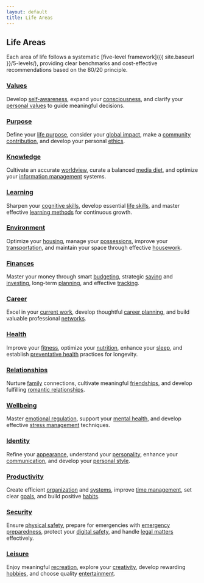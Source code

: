 ```yaml
---
layout: default
title: Life Areas
---
```

## Life Areas

Each area of life follows a systematic [five-level framework]({{ site.baseurl }}/5-levels/), providing clear benchmarks and cost-effective recommendations based on the 80/20 principle.

<div class="life-areas-grid">
  <!-- 1. Values -->
  <div class="life-area-card">
    <h3><a href="{{ site.baseurl }}/values/">Values</a></h3>
    <p>Develop <a href="{{ site.baseurl }}/values/self-awareness/">self-awareness</a>, expand your <a href="{{ site.baseurl }}/values/consciousness/">consciousness</a>, and clarify your <a href="{{ site.baseurl }}/values/personal-values/">personal values</a> to guide meaningful decisions.</p>
  </div>
  
  <!-- 2. Purpose -->
  <div class="life-area-card">
    <h3><a href="{{ site.baseurl }}/purpose/">Purpose</a></h3>
    <p>Define your <a href="{{ site.baseurl }}/purpose/life-purpose/">life purpose</a>, consider your <a href="{{ site.baseurl }}/purpose/global-impact/">global impact</a>, make a <a href="{{ site.baseurl }}/purpose/community-contribution/">community contribution</a>, and develop your personal <a href="{{ site.baseurl }}/purpose/ethics/">ethics</a>.</p>
  </div>
  
  <!-- 3. Knowledge -->
  <div class="life-area-card">
    <h3><a href="{{ site.baseurl }}/knowledge/">Knowledge</a></h3>
    <p>Cultivate an accurate <a href="{{ site.baseurl }}/knowledge/worldview/">worldview</a>, curate a balanced <a href="{{ site.baseurl }}/knowledge/media-diet/">media diet</a>, and optimize your <a href="{{ site.baseurl }}/knowledge/information-management/">information management</a> systems.</p>
  </div>
  
  <!-- 4. Learning -->
  <div class="life-area-card">
    <h3><a href="{{ site.baseurl }}/learning/">Learning</a></h3>
    <p>Sharpen your <a href="{{ site.baseurl }}/learning/cognitive-skills/">cognitive skills</a>, develop essential <a href="{{ site.baseurl }}/learning/life-skills/">life skills</a>, and master effective <a href="{{ site.baseurl }}/learning/learning-methods/">learning methods</a> for continuous growth.</p>
  </div>
  
  <!-- 5. Environment -->
  <div class="life-area-card">
    <h3><a href="{{ site.baseurl }}/environment/">Environment</a></h3>
    <p>Optimize your <a href="{{ site.baseurl }}/environment/housing/">housing</a>, manage your <a href="{{ site.baseurl }}/environment/possessions/">possessions</a>, improve your <a href="{{ site.baseurl }}/environment/transportation/">transportation</a>, and maintain your space through effective <a href="{{ site.baseurl }}/housework/">housework</a>.</p>
  </div>
  
  <!-- 6. Finances -->
  <div class="life-area-card">
    <h3><a href="{{ site.baseurl }}/finances/">Finances</a></h3>
    <p>Master your money through smart <a href="{{ site.baseurl }}/finances/budgeting/">budgeting</a>, strategic <a href="{{ site.baseurl }}/finances/saving/">saving</a> and <a href="{{ site.baseurl }}/finances/investing/">investing</a>, long-term <a href="{{ site.baseurl }}/finances/planning/">planning</a>, and effective <a href="{{ site.baseurl }}/finances/tracking/">tracking</a>.</p>
  </div>
  
  <!-- 7. Career -->
  <div class="life-area-card">
    <h3><a href="{{ site.baseurl }}/career/">Career</a></h3>
    <p>Excel in your <a href="{{ site.baseurl }}/career/current-work/">current work</a>, develop thoughtful <a href="{{ site.baseurl }}/career/career-planning/">career planning</a>, and build valuable professional <a href="{{ site.baseurl }}/career/networks/">networks</a>.</p>
  </div>
  
  <!-- 8. Health -->
  <div class="life-area-card">
    <h3><a href="{{ site.baseurl }}/health/">Health</a></h3>
    <p>Improve your <a href="{{ site.baseurl }}/fitness/">fitness</a>, optimize your <a href="{{ site.baseurl }}/nutrition/">nutrition</a>, enhance your <a href="{{ site.baseurl }}/sleep/">sleep</a>, and establish <a href="{{ site.baseurl }}/health/preventative-health/">preventative health</a> practices for longevity.</p>
  </div>
  
  <!-- 9. Relationships -->
  <div class="life-area-card">
    <h3><a href="{{ site.baseurl }}/relationships/">Relationships</a></h3>
    <p>Nurture <a href="{{ site.baseurl }}/relationships/family/">family</a> connections, cultivate meaningful <a href="{{ site.baseurl }}/relationships/friends/">friendships</a>, and develop fulfilling <a href="{{ site.baseurl }}/relationships/romantic-relationships/">romantic relationships</a>.</p>
  </div>
  
  <!-- 10. Wellbeing -->
  <div class="life-area-card">
    <h3><a href="{{ site.baseurl }}/wellbeing/">Wellbeing</a></h3>
    <p>Master <a href="{{ site.baseurl }}/wellbeing/emotional-regulation/">emotional regulation</a>, support your <a href="{{ site.baseurl }}/wellbeing/mental-health/">mental health</a>, and develop effective <a href="{{ site.baseurl }}/wellbeing/stress-management/">stress management</a> techniques.</p>
  </div>
  
  <!-- 11. Identity -->
  <div class="life-area-card">
    <h3><a href="{{ site.baseurl }}/identity/">Identity</a></h3>
    <p>Refine your <a href="{{ site.baseurl }}/identity/appearance/">appearance</a>, understand your <a href="{{ site.baseurl }}/identity/personality/">personality</a>, enhance your <a href="{{ site.baseurl }}/identity/communication/">communication</a>, and develop your <a href="{{ site.baseurl }}/identity/personal-style/">personal style</a>.</p>
  </div>
  
  <!-- 12. Productivity -->
  <div class="life-area-card">
    <h3><a href="{{ site.baseurl }}/productivity/">Productivity</a></h3>
    <p>Create efficient <a href="{{ site.baseurl }}/productivity/organization/">organization</a> and <a href="{{ site.baseurl }}/productivity/systems/">systems</a>, improve <a href="{{ site.baseurl }}/productivity/time-management/">time management</a>, set clear <a href="{{ site.baseurl }}/productivity/goals/">goals</a>, and build positive <a href="{{ site.baseurl }}/productivity/habits/">habits</a>.</p>
  </div>
  
  <!-- 13. Security -->
  <div class="life-area-card">
    <h3><a href="{{ site.baseurl }}/security/">Security</a></h3>
    <p>Ensure <a href="{{ site.baseurl }}/security/physical-safety/">physical safety</a>, prepare for emergencies with <a href="{{ site.baseurl }}/security/emergency-preparedness/">emergency preparedness</a>, protect your <a href="{{ site.baseurl }}/security/digital-safety/">digital safety</a>, and handle <a href="{{ site.baseurl }}/security/legal-matters/">legal matters</a> effectively.</p>
  </div>
  
  <!-- 14. Leisure -->
  <div class="life-area-card">
    <h3><a href="{{ site.baseurl }}/leisure/">Leisure</a></h3>
    <p>Enjoy meaningful <a href="{{ site.baseurl }}/leisure/recreation/">recreation</a>, explore your <a href="{{ site.baseurl }}/leisure/creativity/">creativity</a>, develop rewarding <a href="{{ site.baseurl }}/leisure/hobbies/">hobbies</a>, and choose quality <a href="{{ site.baseurl }}/leisure/entertainment/">entertainment</a>.</p>
  </div>
</div>
